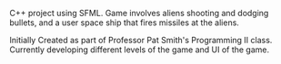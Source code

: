 C++ project using SFML. Game involves aliens shooting and dodging bullets, and a user space ship that fires missiles at the aliens.

Initially Created as part of Professor Pat Smith's Programming II class. Currently developing different levels of the game and UI of the game.
